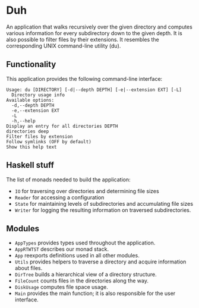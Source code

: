 # Duh

An application that walks recursively over the given directory and computes various information for every subdirectory down to the given depth. 
It is also possible to filter files by their extensions. It resembles the corresponding UNIX command-line utility (du).

## Functionality

This application provides the following command-line interface:

```
Usage: du [DIRECTORY] [-d|--depth DEPTH] [-e|--extension EXT] [-L]
  Directory usage info
Available options:
  -d,--depth DEPTH
  -e,--extension EXT
  -L
  -h,--help
Display an entry for all directories DEPTH
directories deep
Filter files by extension
Follow symlinks (OFF by default)
Show this help text
```

## Haskell stuff

The list of monads needed to build the application:
- `IO` for traversing over directories and determining file sizes
- `Reader` for accessing a configuration
- `State` for maintaining levels of subdirectories and accumulating file sizes
- `Writer` for logging the resulting information on traversed subdirectories.

## Modules

- `AppTypes` provides types used throughout the application.
- `AppRTWTST` describes our monad stack.
- `App` reexports definitions used in all other modules.
- `Utils` provides helpers to traverse a directory and acquire information about
files.
- `DirTree` builds a hierarchical view of a directory structure.
- `FileCount` counts files in the directories along the way.
- `DiskUsage` computes file space usage.
- `Main` provides the main function; it is also responsible for the user interface.
